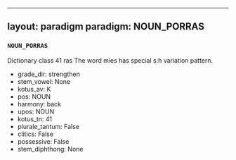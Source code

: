
---
layout: paradigm
paradigm: NOUN_PORRAS
---
### ` NOUN_PORRAS `

Dictionary class 41 ras The word mies has special s:h variation pattern.
* grade_dir: strengthen
* stem_vowel: None
* kotus_av: K
* pos: NOUN
* harmony: back
* upos: NOUN
* kotus_tn: 41
* plurale_tantum: False
* clitics: False
* possessive: False
* stem_diphthong: None
